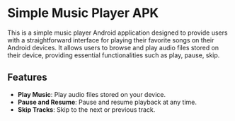 # Simple Music Player APK

This is a simple music player Android application designed to provide users with a straightforward interface for playing their favorite songs on their Android devices. It allows users to browse and play audio files stored on their device, providing essential functionalities such as play, pause, skip.

## Features

- **Play Music**: Play audio files stored on your device.
- **Pause and Resume**: Pause and resume playback at any time.
- **Skip Tracks**: Skip to the next or previous track.

